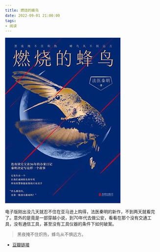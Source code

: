 ```yaml
---
title: 燃烧的蜂鸟
date: 2022-09-01 21:00:00
tags: 
- 阅读
---
```


![](/images/202209012100.jpg)

电子版刚出没几天就忍不住在亚马逊上购得，法医秦明的新作，不到两天就看完了。意外的是竟是一部穿越小说，到70年代去做公安，看看在那个没有交通工具，没有通信工具，甚至没有工具仪器的条件下如何破案。

> 黑夜掩不住炽热，蜂鸟从不惧远方。

- [豆瓣链接](https://book.douban.com/subject/36029727/)
